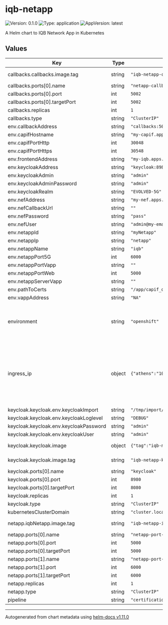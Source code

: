 # iqb-netapp

![Version: 0.1.0](https://img.shields.io/badge/Version-0.1.0-informational?style=flat-square) ![Type: application](https://img.shields.io/badge/Type-application-informational?style=flat-square) ![AppVersion: latest](https://img.shields.io/badge/AppVersion-latest-informational?style=flat-square)

A Helm chart to IQB Network App in Kubernetes

## Values

| Key | Type | Default | Description |
|-----|------|---------|-------------|
| callbacks.callbacks.image.tag | string | `"iqb-netapp-callbacks"` | @default Chart version |
| callbacks.ports[0].name | string | `"netapp-callbacks"` |  |
| callbacks.ports[0].port | int | `5002` |  |
| callbacks.ports[0].targetPort | int | `5002` |  |
| callbacks.replicas | int | `1` |  |
| callbacks.type | string | `"ClusterIP"` |  |
| env.callbackAddress | string | `"callbacks:5002"` |  |
| env.capifHostname | string | `"my-capif.apps.ocp-epg.hi.inet"` |  |
| env.capifPortHttp | int | `30048` |  |
| env.capifPortHttps | int | `30548` |  |
| env.frontendAddress | string | `"my-iqb.apps.ocp-epg.hi.inet"` |  |
| env.keycloakAddress | string | `"keycloak:8980/auth"` |  |
| env.keycloakAdmin | string | `"admin"` |  |
| env.keycloakAdminPassword | string | `"admin"` |  |
| env.keycloakRealm | string | `"EVOLVED-5G"` |  |
| env.nefAddress | string | `"my-nef.apps.ocp-epg.hi.inet"` |  |
| env.nefCallbackUrl | string | `""` |  |
| env.nefPassword | string | `"pass"` |  |
| env.nefUser | string | `"admin@my-email.com"` |  |
| env.netappId | string | `"myNetapp"` |  |
| env.netappIp | string | `"netapp"` |  |
| env.netappName | string | `"iqb"` |  |
| env.netappPort5G | int | `6000` |  |
| env.netappPortVapp | string | `""` |  |
| env.netappPortWeb | int | `5000` |  |
| env.netappServerVapp | string | `""` |  |
| env.pathToCerts | string | `"/app/capif_onboarding"` |  |
| env.vappAddress | string | `"NA"` |  |
| environment | string | `"openshift"` | The Environment variable. It accepts: 'kuberentes-athens', 'kuberentes-uma', 'openshift' |
| ingress_ip | object | `{"athens":"10.161.1.126","cosmote":"172.25.2.100","uma":"10.11.23.49"}` | If env: 'kuberentes-athens' or env: 'kuberentes-uma', use the Ip address dude for the kubernetes to your Ingress Controller ej: kubectl -n NAMESPACE_CAPIF get ing s |
| keycloak.keycloak.env.keycloakImport | string | `"/tmp/import/realm-export.json"` |  |
| keycloak.keycloak.env.keycloakLoglevel | string | `"DEBUG"` |  |
| keycloak.keycloak.env.keycloakPassword | string | `"admin"` |  |
| keycloak.keycloak.env.keycloakUser | string | `"admin"` |  |
| keycloak.keycloak.image | object | `{"tag":"iqb-netapp-keycloak"}` | The docker image repository to use |
| keycloak.keycloak.image.tag | string | `"iqb-netapp-keycloak"` | @default Chart version |
| keycloak.ports[0].name | string | `"keycloak"` |  |
| keycloak.ports[0].port | int | `8980` |  |
| keycloak.ports[0].targetPort | int | `8080` |  |
| keycloak.replicas | int | `1` |  |
| keycloak.type | string | `"ClusterIP"` |  |
| kubernetesClusterDomain | string | `"cluster.local"` |  |
| netapp.iqbNetapp.image.tag | string | `"iqb-netapp-iqb_netapp"` | @default Chart version |
| netapp.ports[0].name | string | `"netapp-port-web"` |  |
| netapp.ports[0].port | int | `5000` |  |
| netapp.ports[0].targetPort | int | `5000` |  |
| netapp.ports[1].name | string | `"netapp-port-5g"` |  |
| netapp.ports[1].port | int | `6000` |  |
| netapp.ports[1].targetPort | int | `6000` |  |
| netapp.replicas | int | `1` |  |
| netapp.type | string | `"ClusterIP"` |  |
| pipeline | string | `"certification"` |  |

----------------------------------------------
Autogenerated from chart metadata using [helm-docs v1.11.0](https://github.com/norwoodj/helm-docs/releases/v1.11.0)
